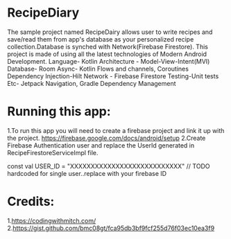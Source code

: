 # RecipeDiary
The sample project named RecipeDairy allows user to write recipes and save/read them from app's database as your personalized recipe collection.Database is synched with Network(Firebase Firestore).
This project is made of using all the latest technologies of Modern Android Development.
​Language- Kotlin
​Architecture - Model-View-Intent(MVI)
​Database- Room
​Async- Kotlin Flows and channels, Coroutines
​Dependency Injection-Hilt
​Network - Firebase Firestore
​Testing-Unit tests
​Etc- Jetpack Navigation, Gradle Dependency Management

# Running this app:
1.To run this app you will need to create a firebase project and link it up with the project.
https://firebase.google.com/docs/android/setup
2.Create Firebase Authentication user and replace the UserId generated in RecipeFirestoreServiceImpl file.

 const val USER_ID =
            "XXXXXXXXXXXXXXXXXXXXXXXXXXX" // TODO hardcoded for single user..replace with your firebase ID
 
 
 # Credits:
 1.https://codingwithmitch.com/
 2.https://gist.github.com/bmc08gt/fca95db3bf9fcf255d76f03ec10ea3f9
            
